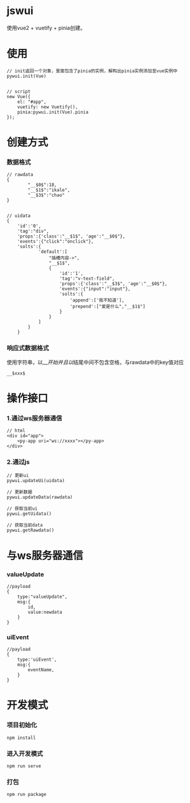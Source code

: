 # jswui
使用vue2 + vuetify + pinia创建。


# 使用
```
// init返回一个对象，里面包含了pinia的实例，解构出pinia实例添加至vue实例中
pywui.init(Vue)


// script
new Vue({
    el: "#app",
    vuetify: new Vuetify(),
    pinia:pywui.init(Vue).pinia
});
```
# 创建方式
### 数据格式
```
// rawdata
{
        "__$0$":18,
        "__$1$":"ikale",
        "__$3$":"chao"
}


// uidata
{
    'id':'0',
    'tag':"div",
    'props':{'class':"__$1$", 'age':"__$0$"},
    'events':{"click":"onclick"},
    'solts':{
            'default':[
                "插槽内容->",
                "__$1$",
                {
                    'id':'1',
                    'tag':"v-text-field",
                    'props':{'class':"__$3$", 'age':"__$0$"},
                    'events':{"input":"input"},
                    'solts':{
                        'append':['我不知道'],
                        'prepend':["爱是什么","__$1$"]
                    }
                }
            ]
        }
    }

```
### 响应式数据格式
使用字符串，以__$开始并且以$结尾中间不包含空格，与rawdata中的key值对应
```
__$xxx$
```

# 操作接口
### 1.通过ws服务器通信
```
// html
<div id="app">
    <py-app uri="ws://xxxx"></py-app>
</div>
```

### 2.通过js
```
// 更新ui
pywui.updateUi(uidata)

// 更新数据
pywui.updateData(rawdata)

// 获取当前ui
pywui.getUidata()

// 获取当前data
pywui.getRawdata()
```


# 与ws服务器通信

### valueUpdate
```
//payload
{
    type:"valueUpdate",
    msg:{
        id,
        value:newdata
    }
}
```

### uiEvent
```
//payload
{
    type:'uiEvent',
    msg:{
        eventName,
    }
}
```


# 开发模式

### 项目初始化
```
npm install
```

### 进入开发模式
```
npm run serve
```

### 打包
```
npm run package
```